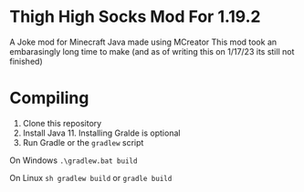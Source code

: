 # Thigh High Socks Mod For 1.19.2
A Joke mod for Minecraft Java made using MCreator
This mod took an embarasingly long time to make (and as of writing this on 1/17/23 its still not finished)

# Compiling

1. Clone this repository
2. Install Java 11. Installing Gralde is optional
3. Run Gradle or the `gradlew` script

On Windows
`.\gradlew.bat build`

On Linux
`sh gradlew build`
or `gradle build`
